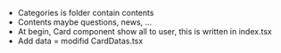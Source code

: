 * Categories is folder contain contents
* Contents maybe questions, news, ...
* At begin, Card component show all to user, this is written in index.tsx
* Add data = modifid CardDatas.tsx
